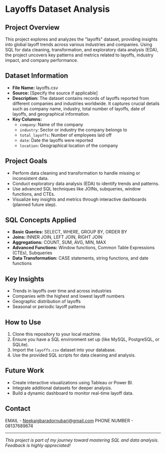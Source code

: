 # Layoffs Dataset Analysis

## Project Overview
This project explores and analyzes the "layoffs" dataset, providing insights into global layoff trends across various industries and companies. Using SQL for data cleaning, transformation, and exploratory data analysis (EDA), the project uncovers key patterns and metrics related to layoffs, industry impact, and company performance.

## Dataset Information
- **File Name:** layoffs.csv
- **Source:** [Specify the source if applicable]
- **Description:** The dataset contains records of layoffs reported from different companies and industries worldwide. It captures crucial details such as company name, industry, total number of layoffs, date of layoffs, and geographical information.
- **Key Columns:**
  - `company`: Name of the company
  - `industry`: Sector or industry the company belongs to
  - `total_layoffs`: Number of employees laid off
  - `date`: Date the layoffs were reported
  - `location`: Geographical location of the company

## Project Goals
- Perform data cleaning and transformation to handle missing or inconsistent data.
- Conduct exploratory data analysis (EDA) to identify trends and patterns.
- Use advanced SQL techniques like JOINs, subqueries, window functions, and CTEs.
- Visualize key insights and metrics through interactive dashboards (planned future step).

## SQL Concepts Applied
- **Basic Queries:** SELECT, WHERE, GROUP BY, ORDER BY
- **Joins:** INNER JOIN, LEFT JOIN, RIGHT JOIN
- **Aggregations:** COUNT, SUM, AVG, MIN, MAX
- **Advanced Functions:** Window functions, Common Table Expressions (CTEs), Subqueries
- **Data Transformation:** CASE statements, string functions, and date functions

## Key Insights
- Trends in layoffs over time and across industries
- Companies with the highest and lowest layoff numbers
- Geographic distribution of layoffs
- Seasonal or periodic layoff patterns

## How to Use
1. Clone this repository to your local machine.
2. Ensure you have a SQL environment set up (like MySQL, PostgreSQL, or SQLite).
3. Import the `layoffs.csv` dataset into your database.
4. Use the provided SQL scripts for data cleaning and analysis.

## Future Work
- Create interactive visualizations using Tableau or Power BI.
- Integrate additional datasets for deeper analysis.
- Build a dynamic dashboard to monitor real-time layoff data.

## Contact
EMAIL - Neekaigbaradornubari@gmail.com
PHONE NUMBER - 08137689674

---

*This project is part of my journey toward mastering SQL and data analysis. Feedback is highly appreciated!*

